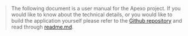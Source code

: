 > The following document is a user manual for the Apexo project. If you would like to know about the technical details, or you would like to build the application yourself please refer to the [Github repository](https://github.com/alselawi/apexo-flutter) and read through [readme.md](https://github.com/alselawi/apexo-flutter/blob/master/readme.md).